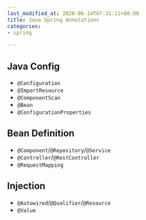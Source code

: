 ```yaml
---
last_modified_at: 2020-06-14T07:31:12+00:00
title: Java Spring Annotations
categories:
- spring

---
```

## Java Config

* `@Configuration`
* `@ImportResource`
* `@ComponentScan`
* `@Bean`
* `@ConfigurationProperties`

## Bean Definition

* `@Component`/`@Repository`/`@Service`
* `@Controller`/`@RestController`
* `@RequestMapping`

## Injection

* `@Autowired`/`@Qualifier`/`@Resource`
* `@Value`